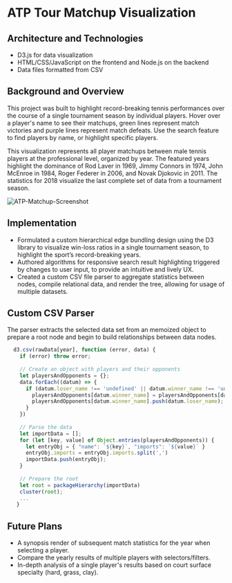 # ATP Tour Matchup Visualization

## Architecture and Technologies
* D3.js for data visualization
* HTML/CSS/JavaScript on the frontend and Node.js on the backend
* Data files formatted from CSV

## Background and Overview
This project was built to highlight record-breaking tennis performances over the course of a single tournament season by individual players. Hover over a player's name to see their matchups, green lines represent match victories and purple lines represent match defeats. Use the search feature to find players by name, or highlight specific players.

This visualization represents all player matchups between male tennis players at the professional level, organized by year. The featured years highlight the dominance of Rod Laver in 1969, Jimmy Connors in 1974, John McEnroe in 1984, Roger Federer in 2006, and Novak Djokovic in 2011. The statistics for 2018 visualize the last complete set of data from a tournament season.

![ATP-Matchup-Screenshot][logo]

## Implementation
- Formulated a custom hierarchical edge bundling design using the D3 library to visualize win-loss ratios in a single tournament season, to highlight the sport’s record-breaking years.
- Authored algorithms for responsive search result highlighting triggered by changes to user input, to provide an intuitive and lively UX.
- Created a custom CSV file parser to aggregate statistics between nodes, compile relational data, and render the tree, allowing for usage of multiple datasets.

## Custom CSV Parser 
The parser extracts the selected data set from an memoized object to prepare a root node and begin to build relationships between data nodes.
```javascript
  d3.csv(rawData[year], function (error, data) {
    if (error) throw error;
  
    // Create an object with players and their opponents
    let playersAndOpponents = {};
    data.forEach((datum) => {
      if (datum.loser_name !== 'undefined' || datum.winner_name !== 'undefined') {
        playersAndOpponents[datum.winner_name] = playersAndOpponents[datum.winner_name] || [];
        playersAndOpponents[datum.winner_name].push(datum.loser_name);
      }
    })
    
    // Parse the data
    let importData = [];
    for (let [key, value] of Object.entries(playersAndOpponents)) {
      let entryObj = { "name": `${key}`, "imports": `${value}` }
      entryObj.imports = entryObj.imports.split(',')
      importData.push(entryObj);
    }
  
    // Prepare the root
    let root = packageHierarchy(importData)
    cluster(root);
    ...
   }
```

## Future Plans 
- A synopsis render of subsequent match statistics for the year when selecting a player.
- Compare the yearly results of multiple players with selectors/filters.
- In-depth analysis of a single player's results based on court surface specialty (hard, grass, clay).

[logo]: https://github.com/kmoonwright/ATP-Matchup-Visualization/blob/master/dist/assets/screenshot.png

